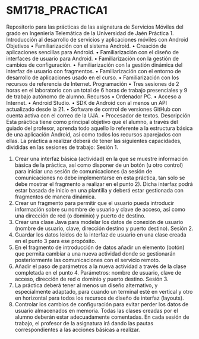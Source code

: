 # SM1718_PRACTICA1
Repositorio para las prácticas de las asignatura de Servicios Móviles del grado en Ingeniería Telemática de la Universidad de Jaén
Práctica 1. Introducción al desarrollo de servicios y aplicaciones móviles con Android
Objetivos
•	Familiarización con el sistema Android.
•	Creación de aplicaciones sencillas para Android.
•	Familiarización con el diseño de interfaces de usuario para Android.
•	Familiarización con la gestión de cambios de configuración.
•	Familiarización con la gestión dinámica del interfaz de usuario con fragmentos.
•	Familiarización con el entorno de desarrollo de aplicaciones usado en el curso.
•	Familiarización con los recursos de referencia de Internet.
Programación
•	Tres sesiones de 2 horas en el laboratorio con un total de 6 horas de trabajo presenciales y 9 de trabajo autónomo de alumno.
Recursos
•	Ordenador PC.
•	Acceso a Internet.
•	Android Studio.
•	SDK de Android con al menos un API actualizado desde la 21.
•	Software de control de versiones GitHub con cuenta activa con el correo de la UJA.
•	Procesador de textos.
Descripción
Esta práctica tiene como principal objetivo que el alumno, a través del guiado del profesor, aprenda todo aquello lo referente a la estructura básica de una aplicación Android, así como todos los recursos aparejados con ellas.
La práctica a realizar deberá de tener las siguientes capacidades, divididas en las sesiones de trabajo:
Sesión 1.
1.	Crear una interfaz básica (actividad) en la que se muestre información básica de la práctica, así como disponer de un botón (u otro control) para iniciar una sesión de comunicaciones (la sesión de comunicaciones no debe implementarse en esta práctica, tan solo se debe mostrar el fragmento a realizar en el punto 2). Dicha interfaz podrá estar basada de inicio en una plantilla y deberá estar gestionada con fragmentos de manera dinámica.
2.	Crear un fragmento para permitir que el usuario pueda introducir información sobre su nombre de usuario y clave de acceso, así como una dirección de red (o dominio) y puerto de destino.
3.	Crear una clase Java para modelar los datos de conexión de usuario (nombre de usuario, clave, dirección destino y puerto destino).
Sesión 2.
4.	Guardar los datos leídos de la interfaz de usuario en una clase creada en el punto 3 para ese propósito.
5.	En el fragmento de introducción de datos añadir un elemento (botón) que permita cambiar a una nueva actividad donde se gestionarán posteriormente las comunicaciones con el servicio remoto.
6.	Añadir el paso de parámetros a la nueva actividad a través de la clase completada en el punto 4. Parámetros: nombre de usuario, clave de acceso, dirección de red o dominio y puerto destino.
Sesión 3.
7.	La práctica deberá tener al menos un diseño alternativo, y especialmente adaptado, para cuando un terminal esté en vertical y otro en horizontal para todos los recursos de diseño de interfaz (layouts).
8.	Controlar los cambios de configuración para evitar perder los datos de usuario almacenados en memoria.
Todas las clases creadas por el alumno deberán estar adecuadamente comentadas.
En cada sesión de trabajo, el profesor de la asignatura irá dando las pautas correspondientes a las acciones básicas a realizar.

